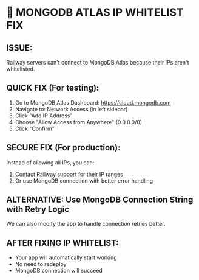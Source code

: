 # 🔧 MONGODB ATLAS IP WHITELIST FIX

## ISSUE: 
Railway servers can't connect to MongoDB Atlas because their IPs aren't whitelisted.

## QUICK FIX (For testing):

1. Go to MongoDB Atlas Dashboard: https://cloud.mongodb.com
2. Navigate to: Network Access (in left sidebar)
3. Click "Add IP Address"
4. Choose "Allow Access from Anywhere" (0.0.0.0/0)
5. Click "Confirm"

## SECURE FIX (For production):
Instead of allowing all IPs, you can:
1. Contact Railway support for their IP ranges
2. Or use MongoDB connection with better error handling

## ALTERNATIVE: Use MongoDB Connection String with Retry Logic
We can also modify the app to handle connection retries better.

## AFTER FIXING IP WHITELIST:
- Your app will automatically start working
- No need to redeploy
- MongoDB connection will succeed
